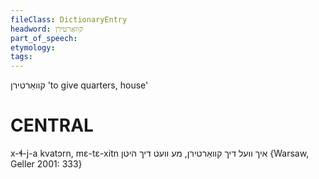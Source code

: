 ```yaml
---
fileClass: DictionaryEntry
headword: קוואַרטירן
part_of_speech: 
etymology: 
tags: 
---
```

קוואַרטירן
'to give quarters, house'

CENTRAL
========

x-ɬ-j-a kvatɔrn, mɛ-tɛ-xitn איך וועל דיך קוואַרטירן, מע וועט דיך היטן {Warsaw, Geller 2001: 333}